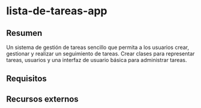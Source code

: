 # lista-de-tareas-app
## Resumen
Un sistema de gestión de tareas sencillo que permita a los usuarios crear, gestionar y realizar un seguimiento de tareas. Crear clases para representar tareas, usuarios y una interfaz de usuario básica para administrar tareas.

## Requisitos

## Recursos externos
